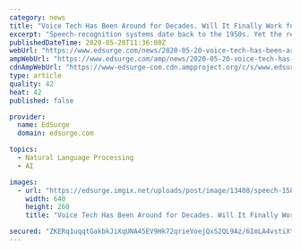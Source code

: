 ```yaml
---
category: news
title: "Voice Tech Has Been Around for Decades. Will It Finally Work for Education?"
excerpt: "Speech-recognition systems date back to the 1950s. Yet the recent emergence of “smart” assistant devices in homes—powered by the likes of Alexa and"
publishedDateTime: 2020-05-20T11:36:00Z
webUrl: "https://www.edsurge.com/news/2020-05-20-voice-tech-has-been-around-for-decades-will-it-finally-work-for-education"
ampWebUrl: "https://www.edsurge.com/amp/news/2020-05-20-voice-tech-has-been-around-for-decades-will-it-finally-work-for-education"
cdnAmpWebUrl: "https://www-edsurge-com.cdn.ampproject.org/c/s/www.edsurge.com/amp/news/2020-05-20-voice-tech-has-been-around-for-decades-will-it-finally-work-for-education"
type: article
quality: 42
heat: 42
published: false

provider:
  name: EdSurge
  domain: edsurge.com

topics:
  - Natural Language Processing
  - AI

images:
  - url: "https://edsurge.imgix.net/uploads/post/image/13408/speech-1589926927.jpg?auto=compress%2Cformat&w=640&h=260&fit=crop"
    width: 640
    height: 260
    title: "Voice Tech Has Been Around for Decades. Will It Finally Work for Education?"

secured: "ZKERq1uqqtGakbkJiXqUNA45EV9Hk72qrieVoejQxS2QL9Az/6ImLA4vstiXtxv6eGXOLuQOaagC2JibLI7jz1yaaiBnv0+LdfYq0cFF2OCzpsI0or+ByncqPj4zU358wZyE0jfucr7X6f5rBm8JCHHQBooDkNUfxP8ph7iS2ewjrjP4pQ+pNDVAqu7hEJBpwzQWNDjVenYOLWweRi6RMXhCS+dDjd2tsPX3GP+0iBR78fJiCXOFpeIQqyjdXRHq1qBmP+F179SzF5ApQWEfjzpQX986TCywrmHnBAiRMyvrhDPKHC2t8cKar1TVlJASP1FLgkVu4KvR2Bq7UJWqEebm9kzFdygHp4ARpJ8yXztkoaPq4DzqUQTsBTQls9y3iny53txw+ok6pBlL1PFSgmG3yfKkRyf0oR27y81C4JLM6q/+yOIo+pkBoB6W4DrYET5gTE8bJlXnWRmAvQLYenMdA67CcS2wXf76Q4HB/8k=;KyBKeJ7WVg13UpNkdKxAPw=="
---
```



